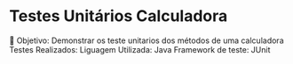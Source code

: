 # Testes Unitários Calculadora

🔎
Objetivo: Demonstrar os teste unitarios dos métodos de uma calculadora
Testes Realizados:
Liguagem Utilizada: Java
Framework de teste: JUnit

